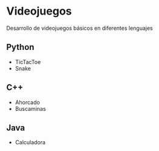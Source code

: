 # Videojuegos
Desarrollo de videojuegos básicos en diferentes lenguajes
## Python
* TicTacToe
* Snake
## C++
* Ahorcado
* Buscaminas
## Java
* Calculadora
